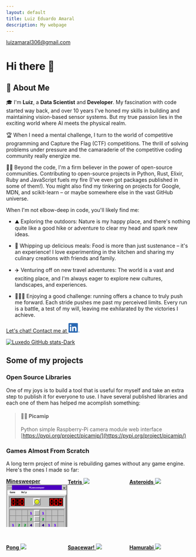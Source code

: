 ```yaml
---
layout: default
title: Luiz Eduardo Amaral
description: My webpage
---
```


[luizamaral306@gmail.com](luizamaral306@gmail.com)

# Hi there 👋

## 🚀 About Me

🎓 I'm **Luiz**, a **Data Scientist** and **Developer**. My fascination with code started way back, and over 10 years I've honed my skills in building and maintaining vision-based sensor systems. But my true passion lies in the exciting world where AI meets the physical realm.

🏆 When I need a mental challenge, I turn to the world of competitive programming and Capture the Flag (CTF) competitions. The thrill of solving problems under pressure and the camaraderie of the competitive coding community really energize me.

👨‍💻 Beyond the code, I'm a firm believer in the power of open-source communities. Contributing to open-source projects in Python, Rust, Elixir, Ruby and JavaScript fuels my fire (I've even got packages published in some of them!). You might also find my tinkering on projects for Google, MDN, and scikit-learn – or maybe somewhere else in the vast GitHub universe.

When I'm not elbow-deep in code, you'll likely find me:

- ⛰️ Exploring the outdoors: Nature is my happy place, and there's nothing quite like a good hike or adventure to clear my head and spark new ideas.

- 🍔 Whipping up delicious meals: Food is more than just sustenance – it's an experience! I love experimenting in the kitchen and sharing my culinary creations with friends and family.

- ✈️ Venturing off on new travel adventures: The world is a vast and exciting place, and I'm always eager to explore new cultures, landscapes, and experiences.

- 🏃🏻‍♂️ Enjoying a good challenge: running offers a chance to truly push me forward. Each stride pushes me past my perceived limits. Every run is a battle, a test of my will, leaving me exhilarated by the victories I achieve.

<a href="https://www.linkedin.com/in/luiz-nishino-amaral/" target="blank">Let's chat! Contact me at <img style="display:inline;" src="assets/img/LI-In-Bug.png"  width="30"/></a>

[![Luxedo GitHub stats-Dark](https://github-readme-stats.vercel.app/api?username=luxedo&show_icons=true&theme=shadow_green#gh-dark-mode-only)](https://github.com/anuraghazra/github-readme-stats#gh-dark-mode-only)

## Some of my projects

### Open Source Libraries

One of my joys is to build a tool that is useful for myself and take an extra step to publish it for everyone to use.
I have several published libraries and each one of them has helped me acomplish something:

> #### 🍓📸 Picamip
>
> Python simple Raspberry-Pi camera module web interface
> [https://pypi.org/project/picamip/](https://pypi.org/project/picamip/)

### Games Almost From Scratch

A long term project of mine is rebuilding games without any game engine. Here's the ones I made so far:

<div>
  <div class="flex-parent">
    <div class="crop-games">
      <a href="https://luxedo.github.io/minesweeper-almost-from-scratch/">
        <b>Minesweeper</b>
        <img src="https://github.com/luxedo/minesweeper-almost-from-scratch/blob/master/public/assets/images/opengraph.png?raw=true"/>
      </a>
    </div>
    <div class="crop-games">
      <a href="https://tetris-almost-from-scratch.firebaseapp.com/">
        <b>Tetris</b>
        <img src="https://github.com/luxedo/tetris-almost-from-scratch/blob/master/public/assets/images/opengraph.png?raw=true"/>
      </a>
    </div>
    <div class="crop-games">
      <a href="https://asteroids-almost-from-scratch.herokuapp.com/">
        <b>Asteroids</b>
        <img src="https://github.com/luxedo/asteroids-almost-from-scratch/blob/master/docs/assets/opengraph.png?raw=true"/>
      </a>
    </div>
  </div>
  <div class="flex-parent margin-top-2">
    <div class="crop-games">
      <a href="https://luxedo.github.io/pong-almost-from-scratch/">
        <b>Pong</b>
        <img src="https://github.com/luxedo/pong-almost-from-scratch/blob/master/assets/opengraph.png?raw=true"/>
      </a>
    </div>
    <div class="crop-games">
      <a href="https://luxedo.github.io/spacewar-almost-from-scratch/">
        <b>Spacewar!</b>
        <img src="https://github.com/luxedo/spacewar-almost-from-scratch/blob/master/assets/opengraph.png?raw=true"/>
      </a>
    </div>
    <div class="crop-games">
      <a href="https://luxedo.github.io/hamurabi-almost-from-scratch/">
        <b>Hamurabi</b>
        <img src="https://github.com/luxedo/hamurabi-almost-from-scratch/blob/master/assets/opengraph.png?raw=true"/>
      </a>
    </div>
  </div>

</div>

<!-- ==================STYLES===================== -->
<style>
.flex-parent {
  display: flex;
}

.margin-top-2 {
  margin-top: 2em;
}

.crop-games {
  overflow: hidden;
  width: 50%;
  height: 150px;
}
</style>
